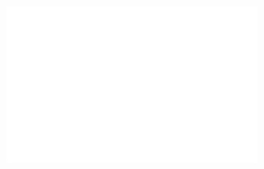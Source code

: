 <!-- Hbaodev -->
<a href="#" target="_blank">
  <img src="svg/hbaodev.svg" width="1200" alt="trungquandev-official" />
</a>

